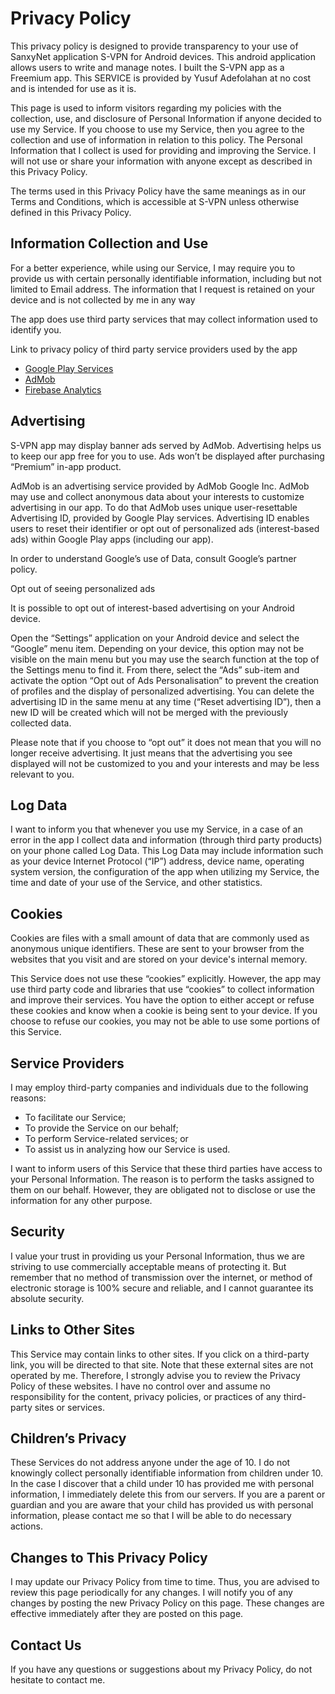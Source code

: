 # Privacy Policy
This privacy policy is designed to provide transparency to your use of SanxyNet application S-VPN for Android devices. 
This android application allows users to write and manage notes.
I built the S-VPN app as a Freemium app. This SERVICE is provided by Yusuf Adefolahan at no cost and is intended for use as it is.

This page is used to inform visitors regarding my policies with the collection, use, and disclosure of Personal Information if anyone decided to use my Service.
If you choose to use my Service, then you agree to the collection and use of information in relation to this policy. The Personal Information that I collect is used for providing and improving the Service. I will not use or share your information with anyone except as described in this Privacy Policy.

The terms used in this Privacy Policy have the same meanings as in our Terms and Conditions, which is accessible at S-VPN unless otherwise defined in this Privacy Policy.

## Information Collection and Use
For a better experience, while using our Service, I may require you to provide us with certain personally identifiable information, including but not limited to Email address. The information that I request is retained on your device and is not collected by me in any way

The app does use third party services that may collect information used to identify you.

Link to privacy policy of third party service providers used by the app
* [Google Play Services](https://www.google.com/policies/privacy/)
* [AdMob](https://support.google.com/admob/answer/6128543?hl=en/)
* [Firebase Analytics](https://firebase.google.com/policies/analytics/)

## Advertising
S-VPN app may display banner ads served by AdMob. 
Advertising helps us to keep our app free for you to use. 
Ads won’t be displayed after purchasing “Premium” in-app product.

AdMob is an advertising service provided by AdMob Google Inc. 
AdMob may use and collect anonymous data about your interests to customize advertising in our app. To do that AdMob uses unique 
user-resettable Advertising ID, provided by Google Play services. Advertising ID enables users to reset their identifier 
or opt out of personalized ads (interest-based ads) within Google Play apps (including our app).

In order to understand Google’s use of Data, consult Google’s partner policy.

Opt out of seeing personalized ads

It is possible to opt out of interest-based advertising on your Android device.

Open the “Settings” application on your Android device and select the “Google” menu item. Depending on your device, this option 
may not be visible on the main menu but you may use the search function at the top of the Settings menu to find it. From there, 
select the “Ads” sub-item and activate the option “Opt out of Ads Personalisation” to prevent the creation of profiles and the 
display of personalized advertising. You can delete the advertising ID in the same menu at any time (“Reset advertising ID”), 
then a new ID will be created which will not be merged with the previously collected data.

Please note that if you choose to “opt out” it does not mean that you will no longer receive advertising. It just means that 
the advertising you see displayed will not be customized to you and your interests and may be less relevant to you.


## Log Data
I want to inform you that whenever you use my Service, in a case of an error in the app I collect data and information (through third party products) on your phone called Log Data. This Log Data may include information such as your device Internet Protocol (“IP”) address, device name, operating system version, the configuration of the app when utilizing my Service, the time and date of your use of the Service, and other statistics.

## Cookies
Cookies are files with a small amount of data that are commonly used as anonymous unique identifiers. These are sent to your browser from the websites that you visit and are stored on your device's internal memory.

This Service does not use these “cookies” explicitly. However, the app may use third party code and libraries that use “cookies” to collect information and improve their services. You have the option to either accept or refuse these cookies and know when a cookie is being sent to your device. If you choose to refuse our cookies, you may not be able to use some portions of this Service.

## Service Providers
I may employ third-party companies and individuals due to the following reasons:
* To facilitate our Service;
* To provide the Service on our behalf;
* To perform Service-related services; or
* To assist us in analyzing how our Service is used.

I want to inform users of this Service that these third parties have access to your Personal Information. The reason is to perform the tasks assigned to them on our behalf. However, they are obligated not to disclose or use the information for any other purpose.

## Security
I value your trust in providing us your Personal Information, thus we are striving to use commercially acceptable means of protecting it. But remember that no method of transmission over the internet, or method of electronic storage is 100% secure and reliable, and I cannot guarantee its absolute security.

## Links to Other Sites
This Service may contain links to other sites. If you click on a third-party link, you will be directed to that site. Note that these external sites are not operated by me. Therefore, I strongly advise you to review the Privacy Policy of these websites. I have no control over and assume no responsibility for the content, privacy policies, or practices of any third-party sites or services.

## Children’s Privacy
These Services do not address anyone under the age of 10. I do not knowingly collect personally identifiable information from children under 10. In the case I discover that a child under 10 has provided me with personal information, I immediately delete this from our servers. If you are a parent or guardian and you are aware that your child has provided us with personal information, please contact me so that I will be able to do necessary actions.

## Changes to This Privacy Policy
I may update our Privacy Policy from time to time. Thus, you are advised to review this page periodically for any changes. I will notify you of any changes by posting the new Privacy Policy on this page. These changes are effective immediately after they are posted on this page.

## Contact Us
If you have any questions or suggestions about my Privacy Policy, do not hesitate to contact me.
